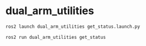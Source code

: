 # dual_arm_utilities
```bash
ros2 launch dual_arm_utilities get_status.launch.py
```
```bash
ros2 run dual_arm_utilities get_status
```
